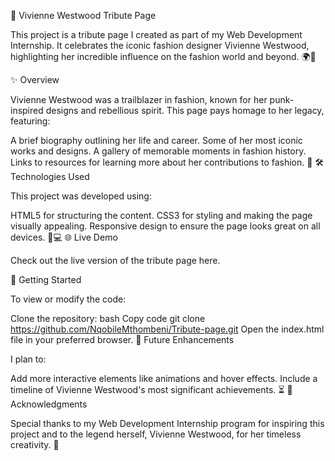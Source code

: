 🎨 Vivienne Westwood Tribute Page




This project is a tribute page I created as part of my Web Development Internship. It celebrates the iconic fashion designer Vivienne Westwood, highlighting her incredible influence on the fashion world and beyond. 🌍👗

✨ Overview

Vivienne Westwood was a trailblazer in fashion, known for her punk-inspired designs and rebellious spirit. This page pays homage to her legacy, featuring:

A brief biography outlining her life and career.
Some of her most iconic works and designs.
A gallery of memorable moments in fashion history.
Links to resources for learning more about her contributions to fashion. 📜
🛠️ Technologies Used

This project was developed using:

HTML5 for structuring the content.
CSS3 for styling and making the page visually appealing.
Responsive design to ensure the page looks great on all devices. 📱💻
🌐 Live Demo

Check out the live version of the tribute page here.

🚀 Getting Started

To view or modify the code:

Clone the repository:
bash
Copy code
git clone https://github.com/NqobileMthombeni/Tribute-page.git
Open the index.html file in your preferred browser.
🔮 Future Enhancements

I plan to:

Add more interactive elements like animations and hover effects.
Include a timeline of Vivienne Westwood's most significant achievements. ⏳
🤝 Acknowledgments

Special thanks to my Web Development Internship program for inspiring this project and to the legend herself, Vivienne Westwood, for her timeless creativity. 💫

